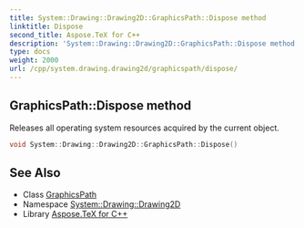 ```yaml
---
title: System::Drawing::Drawing2D::GraphicsPath::Dispose method
linktitle: Dispose
second_title: Aspose.TeX for C++
description: 'System::Drawing::Drawing2D::GraphicsPath::Dispose method. Releases all operating system resources acquired by the current object in C++.'
type: docs
weight: 2000
url: /cpp/system.drawing.drawing2d/graphicspath/dispose/
---
```

## GraphicsPath::Dispose method


Releases all operating system resources acquired by the current object.

```cpp
void System::Drawing::Drawing2D::GraphicsPath::Dispose()
```

## See Also

* Class [GraphicsPath](../)
* Namespace [System::Drawing::Drawing2D](../../)
* Library [Aspose.TeX for C++](../../../)
